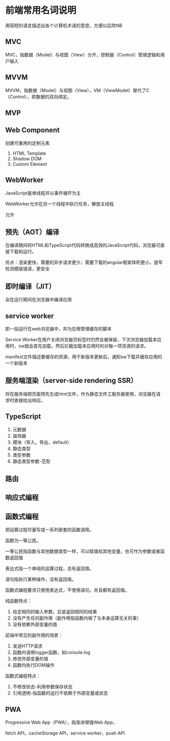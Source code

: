 # 前端常用名词说明

用简短的语言描述出各个计算机术语的意思，方便以后吹NB


## MVC

MVC，指数据（Model）与视图（View）分开，控制器（Control）管理逻辑和用户输入

## MVVM

MVVM，指数据（Model）与视图（View），VM（ViewModel）替代了C（Control），即数据的双向绑定。

## MVP

## Web Component

创建可重用的定制元素

1. HTML Template
2. Shadow DOM
3. Custom Element

## WebWorker

JavaScript是单线程并以事件循环为主

WebWorker允许在另一个线程中执行任务，解放主线程

允许

## 预先（AOT）编译

在编译期间将HTML和TypeScript代码转换成高效的JavaScript代码，浏览器可直接下载和运行。

优点：渲染更快，需要的异步请求更少，需要下载的angular框架体积更小，提早检测模版错误，更安全

## 即时编译（JIT）

会在运行期间在浏览器中编译应用

## service worker

即一段运行在web浏览器中，并为应用管理缓存的脚本

Service Worker在用户关闭浏览器页标签时仍然会被保留，下次浏览器加载本应用时，sw就会首先加载，然后拦截加载本应用时的对每一项资源的请求。

manifest文件描述要缓存的资源，用于新版本更新后，通知sw下载并缓存应用的一个新版本

## 服务端渲染（server-side rendering SSR）

将在服务端把页面预先生成html文件，作为静态文件工服务器使用，浏览器在请求时直接给出响应。

## TypeScript

1. 元数据
2. 装饰器
3. 模块（导入，导出，default）
4. 静态类型
5. 类型参数
6. 静态类型参数-范型

## 路由

## 响应式编程

## 函数式编程

把运算过程尽量写成一系列嵌套的函数调用。

函数为一等公民。

一等公民指函数与其他数据类型一样，可以赋值给其他变量，也可作为参数或者函数返回值

表达式指一个单纯的运算过程，总有返回值。

语句指执行某种操作，没有返回值。

函数式编程要求只使用表达式，不使用语句，并且都有返回值。

纯函数特点：
1. 给定相同的输入参数，总是返回相同的结果
2. 没有产生任何副作用（副作用指函数内做了与本身运算无关的事）
3. 没有依赖外部变量的值

前端中常见的副作用的场景：
1. 发送HTTP请求
2. 函数内调用logger函数，如console.log
3. 修改外部变量的值
4. 函数内执行DOM操作

函数式编程特点：
1. 不修改状态-利用参数保存状态
2. 引用透明-指函数的运行不依赖于外部变量或状态


## PWA

Progressive Web App（PWA），指渐进增强Web App，

fetch API，cacheStorage API，service worker，push API
























